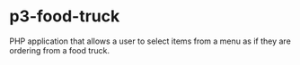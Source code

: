 # p3-food-truck
PHP application that allows a user to select items from a menu as if they are ordering from a food truck.
